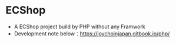 # ECShop
- A ECShop project build by PHP without any Framwork
- Development note below：https://joychoinjapan.gitbook.io/php/
